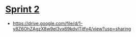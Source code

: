 # [**Sprint 2**](https://drive.google.com/file/d/1-y8Z6OhZAgzX8w9el3vx69kdvITjtfv4/view?usp=sharing)
- https://drive.google.com/file/d/1-y8Z6OhZAgzX8w9el3vx69kdvITjtfv4/view?usp=sharing
